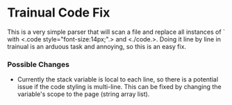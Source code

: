 # Trainual Code Fix

This is a very simple parser that will scan a file and replace all instances of ` with <.code style="font-size:14px;".> and <./code.>.
Doing it line by line in trainual is an arduous task and annoying, so this is an easy fix.

### Possible Changes
 - Currently the stack variable is local to each line, so there is a potential issue if the code styling is multi-line. 
    This can be fixed by changing the variable's scope to the page (string array list).

    